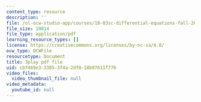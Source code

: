 ```yaml
---
content_type: resource
description: ''
file: /ol-ocw-studio-app/courses/18-03sc-differential-equations-fall-2011/cbf469e333853f4a2df018b97611f778_pGECDB15L9o.pdf
file_size: 19814
file_type: application/pdf
learning_resource_types: []
license: https://creativecommons.org/licenses/by-nc-sa/4.0/
ocw_type: OCWFile
resourcetype: Document
title: 3play pdf file
uid: cbf469e3-3385-3f4a-2df0-18b97611f778
video_files:
  video_thumbnail_file: null
video_metadata:
  youtube_id: null
---
```

